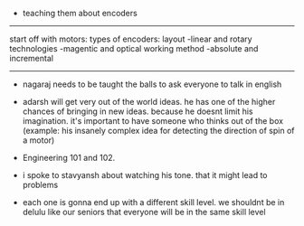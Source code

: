 - teaching them about encoders
---

start off with motors:
types of encoders:
layout -linear and rotary
technologies -magentic and optical
working method -absolute and incremental

---
- nagaraj needs to be taught the balls to ask everyone to talk in english
- adarsh will get very out of the world ideas. he has one of the higher chances of bringing in new ideas. because he doesnt limit his imagination. it's important to have someone who thinks out of the box (example: his insanely complex idea for detecting the direction of spin of a motor)

- Engineering 101 and 102.
- i spoke to stavyansh about watching his tone. that it might lead to problems
- each one is gonna end up with a different skill level. we shouldnt be in delulu like our seniors that everyone will be in the same skill level